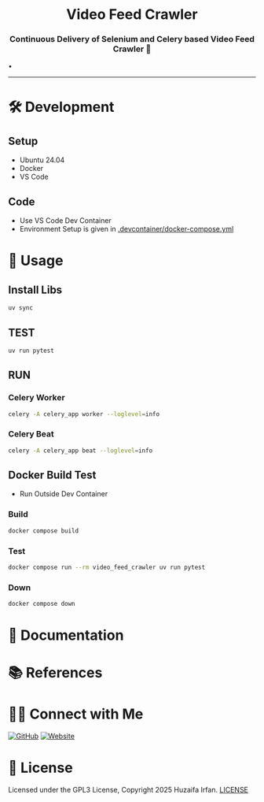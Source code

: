 
<div align="center">
  <h1>Video Feed Crawler</h1>
  <p><h3 align="center">Continuous Delivery of Selenium and Celery based Video Feed Crawler 🚀</h3></p>
</div>


•
<hr>

# 🛠️ Development

## Setup

- Ubuntu 24.04
- Docker
- VS Code

## Code

- Use VS Code Dev Container
- Environment Setup is given in [.devcontainer/docker-compose.yml](.devcontainer/docker-compose.yml)

# 🚀 Usage

## Install Libs

```sh
uv sync
```

## TEST

```sh
uv run pytest
```

## RUN

### Celery Worker

```sh
celery -A celery_app worker --loglevel=info
```

### Celery Beat

```sh
celery -A celery_app beat --loglevel=info
```


## Docker Build Test

- Run Outside Dev Container

### Build
```sh
docker compose build
```

### Test
```sh
docker compose run --rm video_feed_crawler uv run pytest
```

### Down
```sh
docker compose down
```

# 📝 Documentation

# 📚 References


# 🤝🏻 Connect with Me

[![GitHub](https://img.shields.io/badge/Github-%23222.svg?style=for-the-badge&logo=github&logoColor=white)](https://github.com/HuzaifaIrfan/)
[![Website](https://img.shields.io/badge/Website-%23222.svg?style=for-the-badge&logo=google-chrome&logoColor==%234285F4)](https://www.huzaifairfan.com)

# 📜 License

Licensed under the GPL3 License, Copyright 2025 Huzaifa Irfan. [LICENSE](LICENSE)
